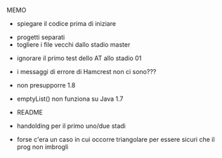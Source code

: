 MEMO

- spiegare il codice prima di iniziare
+ progetti separati
+ togliere i file vecchi dallo stadio master
- ignorare il primo test dello AT allo stadio 01
- i messaggi di errore di Hamcrest non ci sono???
- non presupporre 1.8
- emptyList() non funziona su Java 1.7
- README
- handolding per il primo uno/due stadi

- forse c'era un caso in cui occorre triangolare per essere sicuri che il prog non imbrogli